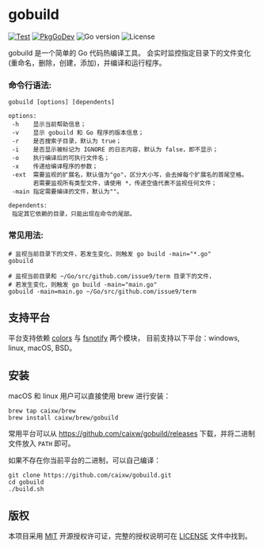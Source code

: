 # gobuild

[![Test](https://github.com/caixw/gobuild/workflows/Test/badge.svg)](https://github.com/caixw/gobuild/actions?query=workflow%3ATest)
[![PkgGoDev](https://pkg.go.dev/badge/github.com/caixw/gobuild)](https://pkg.go.dev/github.com/caixw/gobuild)
![Go version](https://img.shields.io/github/go-mod/go-version/caixw/gobuild)
![License](https://img.shields.io/github/license/caixw/gobuild)

gobuild 是一个简单的 Go 代码热编译工具。
会实时监控指定目录下的文件变化(重命名，删除，创建，添加)，并编译和运行程序。

### 命令行语法:

```shell
gobuild [options] [dependents]

options:
 -h    显示当前帮助信息；
 -v    显示 gobuild 和 Go 程序的版本信息；
 -r    是否搜索子目录，默认为 true；
 -i    是否显示被标记为 IGNORE 的日志内容，默认为 false，即不显示；
 -o    执行编译后的可执行文件名；
 -x    传递给编译程序的参数；
 -ext  需要监视的扩展名，默认值为"go"，区分大小写，会去掉每个扩展名的首尾空格。
       若需要监视所有类型文件，请使用 *，传递空值代表不监视任何文件；
 -main 指定需要编译的文件，默认为""。

dependents:
 指定其它依赖的目录，只能出现在命令的尾部。
```

### 常见用法:

```shell
# 监视当前目录下的文件，若发生变化，则触发 go build -main="*.go"
gobuild

# 监视当前目录和 ~/Go/src/github.com/issue9/term 目录下的文件，
# 若发生变化，则触发 go build -main="main.go"
gobuild -main=main.go ~/Go/src/github.com/issue9/term
```

## 支持平台

平台支持依赖 [colors](https://github.com/issue9/term) 与 [fsnotify](https://github.com/fsnotify/fsnotify) 两个模块，
目前支持以下平台：windows, linux, macOS, BSD。

## 安装

macOS 和 linux 用户可以直接使用 brew 进行安装：

```shell
brew tap caixw/brew
brew install caixw/brew/gobuild
```

常用平台可以从 <https://github.com/caixw/gobuild/releases> 下载，并将二进制文件放入 `PATH` 即可。

如果不存在你当前平台的二进制，可以自己编译：

```shell
git clone https://github.com/caixw/gobuild.git
cd gobuild
./build.sh
```

## 版权

本项目采用 [MIT](https://opensource.org/licenses/MIT) 开源授权许可证，完整的授权说明可在 [LICENSE](LICENSE) 文件中找到。
